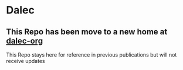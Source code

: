 # Dalec

## This Repo has been move to a new home at [dalec-org](https://github.com/dalec-org/dalec-openwrt)

This Repo stays here for reference in previous publications but will not receive
updates

